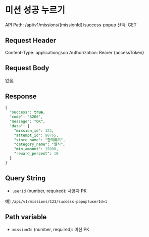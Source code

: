 # 미션 성공 누르기

API Path: /api/v1/missions/{missionId}/success-popup
선택: GET

## **Request Header**

Content-Type: application/json
Authorization: Bearer {accessToken}

## Request Body

없음.

## Response

```sql
{
  "success": true,
  "code": "S200",
  "message": "OK",
  "data": {
    "mission_id": 123,
    "attempt_id": 98765,
    "store_name": "한끼마끼",
    "category_name": "일식",
    "min_amount": 15000,
    "reward_percent": 10
  }
}
```

## **Query String**

- `userId` (number, required): 사용자 PK

예) `/api/v1/missions/123/success-popup?userId=1`

## **Path variable**

- `missionId` (number, required): 미션 PK